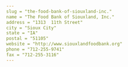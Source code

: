 ```yaml
---
slug = "the-food-bank-of-siouxland-inc."
name = "The Food Bank of Siouxland, Inc."
address = "1313  11th Street"
city = "Sioux City"
state = "IA"
postal = "51105"
website = "http://www.siouxlandfoodbank.org"
phone = "712-255-9741"
fax = "712-255-3116"
---
```

